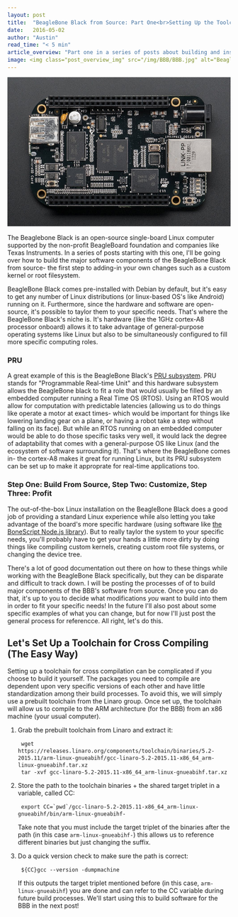 ```yaml
---
layout: post
title:  "BeagleBone Black from Source: Part One<br>Setting Up the Toolchain"
date:   2016-05-02
author: "Austin"
read_time: "< 5 min"
article_overview: "Part one in a series of posts about building and installing the main software components of the BeagleBone Black from source."
image: <img class="post_overview_img" src="/img/BBB/BBB.jpg" alt="BeagleBone Black">
---
```

<div class="center_imgs"><img class="post_img_large" src="/img/BBB/BBB.jpg" alt="BeagleBone Black"></div>

The Beaglebone Black is an open-source single-board Linux computer supported by the non-profit BeagleBoard foundation and companies like Texas Instruments. In a series of posts starting with this one, I'll be going over how to build the major software components of the BeagleBone Black from source- the first step to adding-in your own changes such as a custom kernel or root filesystem.

BeagleBone Black comes pre-installed with Debian by default, but it's easy to get any number of Linux distributions (or linux-based OS's like Android) running on it. Furthermore, since the hardware and software are open-source, it's possible to taylor them to your specific needs. That's where the BeagleBone Black's niche is. It's hardware (like the 1GHz cortex-A8 processor onboard) allows it to take advantage of general-purpose operating systems like Linux but also to be simultaneously configured to fill more specific computing roles.

### PRU
A great example of this is the BeagleBone Black's [PRU subsystem](http://beagleboard.org/pru). PRU stands for "Programmable Real-time Unit" and this hardware subsystem allows the BeagleBone black to fit a role that would usually be filled by an embedded computer running a Real Time OS (RTOS). Using an RTOS would allow for computation with predictable latencies (allowing us to do things like operate a motor at exact times- which would be important for things like lowering landing gear on a plane, or having a robot take a step without falling on its face). But while an RTOS running on an embedded computer would be able to do those specific tasks very well, it would lack the degree of adaptability that comes with a general-purpose OS like Linux (and the ecosystem of software surrounding it). That's where the BeagleBone comes in- the cortex-A8 makes it great for running Linux, but its PRU subsystem can be set up to make it approprate for real-time applications too.

### Step One: Build From Source, Step Two: Customize, Step Three: Profit
The out-of-the-box Linux installation on the BeagleBone Black does a good job of providing a standard Linux experience while also letting you take advantage of the board's more specific hardware (using software like [the BoneScript Node.js library](http://beagleboard.org/support/bonescript)). But to really taylor the system to your specific needs, you'll probably have to get your hands a little more dirty by doing things like compiling custom kernels, creating custom root file systems, or changing the device tree.

There's a lot of good documentation out there on how to these things while working with the BeagleBone Black specifically, but they can be disparate and difficult to track down. I will be posting the processes of of to build major components of the BBB's software from source. Once you can do that, it's up to you to decide what modifications *you* want to build into them in order to fit your specific needs! In the future I'll also post about some specific examples of what you can change, but for now I'll just post the general process for referencce. All right, let's do this.

## Let's Set Up a Toolchain for Cross Compiling (The Easy Way)
Setting up a toolchain for cross compilation can be complicated if you choose to build it yourself. The packages you need to compile are dependent upon very specific versions of each other and have little standardization among their build processes. To avoid this, we will simply use a prebuilt toolchain from the Linaro group. Once set up, the toolchain will allow us to compile to the ARM architecture (for the BBB) from an x86 machine (your usual computer).

1. Grab the prebuilt toolchain from Linaro and extract it:

        wget https://releases.linaro.org/components/toolchain/binaries/5.2-2015.11/arm-linux-gnueabihf/gcc-linaro-5.2-2015.11-x86_64_arm-linux-gnueabihf.tar.xz
        tar -xvf gcc-linaro-5.2-2015.11-x86_64_arm-linux-gnueabihf.tar.xz

2. Store the path to the toolchain binaries + the shared target triplet in a variable, called CC:

        export CC=`pwd`/gcc-linaro-5.2-2015.11-x86_64_arm-linux-gnueabihf/bin/arm-linux-gnueabihf-

    Take note that you must include the target triplet of the binaries after the path (in this case `arm-linux-gnueabihf-`) this allows us to reference different binaries but just changing the suffix.

3. Do a quick version check to make sure the path is correct:

        ${CC}gcc --version -dumpmachine

    If this outputs the target triplet mentioned before (in this case, `arm-linux-gnueabihf`) you are done and can refer to the CC variable during future build processes. We'll start using this to build software for the BBB in the next post!
